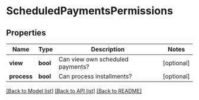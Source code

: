 # ScheduledPaymentsPermissions

## Properties
Name | Type | Description | Notes
------------ | ------------- | ------------- | -------------
**view** | **bool** | Can view own scheduled payments? | [optional] 
**process** | **bool** | Can process installments? | [optional] 

[[Back to Model list]](../README.md#documentation-for-models) [[Back to API list]](../README.md#documentation-for-api-endpoints) [[Back to README]](../README.md)


